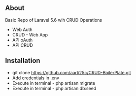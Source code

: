 
## About

Basic Repo of Laravel 5.6 wih CRUD Operations

- Web Auth
- CRUD - Web App
- API oAuth
- API CRUD


## Installation

- git clone https://github.com/aarti25c/CRUD-BoilerPlate.git
- Add credentials in .env
- Execute in terminal - php artisan migrate
- Execute in terminal - php artisan db:seed